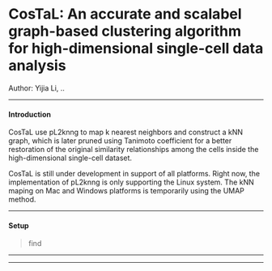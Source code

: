 # CosTaL: An accurate and scalabel graph-based clustering algorithm for high-dimensional single-cell data analysis

Author: Yijia Li, ..
***
#### Introduction
CosTaL use pL2knng to map k nearest neighbors and construct a kNN graph, which is later pruned using Tanimoto coefficient for a better restoration of the original similarity relationships among the cells inside the high-dimensional single-cell dataset.

CosTaL is still under development in support of all platforms. Right now, the implementation of pL2knng is only supporting the Linux system. The kNN maping on Mac and Windows platforms is temporarily using the UMAP method.
***
#### Setup
> find 
***

***


